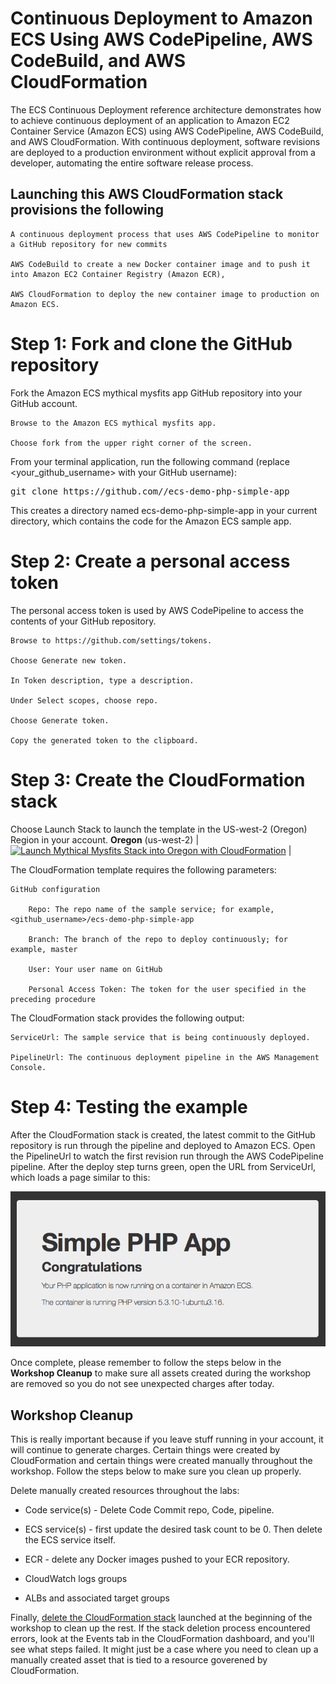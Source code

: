 # Continuous Deployment to Amazon ECS Using AWS CodePipeline, AWS CodeBuild, and AWS CloudFormation

The ECS Continuous Deployment reference architecture demonstrates how to achieve continuous deployment of an application to Amazon EC2 Container Service (Amazon ECS) using AWS CodePipeline, AWS CodeBuild, and AWS CloudFormation. With continuous deployment, software revisions are deployed to a production environment without explicit approval from a developer, automating the entire software release process.

## Launching this AWS CloudFormation stack provisions the following

    A continuous deployment process that uses AWS CodePipeline to monitor a GitHub repository for new commits

    AWS CodeBuild to create a new Docker container image and to push it into Amazon EC2 Container Registry (Amazon ECR),

    AWS CloudFormation to deploy the new container image to production on Amazon ECS.

# Step 1: Fork and clone the GitHub repository

Fork  the Amazon ECS mythical mysfits app  GitHub repository into your GitHub account.

    Browse to the Amazon ECS mythical mysfits app.

    Choose fork from the upper right corner of the screen.

From your terminal application, run the following command (replace <your_github_username> with your GitHub username):
<pre>
git clone https://github.com/<your_github_username>/ecs-demo-php-simple-app
</pre>

This creates a directory named ecs-demo-php-simple-app in your current directory, which contains the code for the Amazon ECS sample app.

# Step 2: Create a personal access token

The personal access token is used by AWS CodePipeline to access the contents of your GitHub repository.

    Browse to https://github.com/settings/tokens.

    Choose Generate new token.

    In Token description, type a description.

    Under Select scopes, choose repo.

    Choose Generate token.

    Copy the generated token to the clipboard.

# Step 3: Create the CloudFormation stack

Choose Launch Stack to launch the template in the US-west-2 (Oregon) Region in your account.
**Oregon** (us-west-2) | [![Launch Mythical Mysfits Stack into Oregon with CloudFormation](/images/deploy-to-aws.png)](https://console.aws.amazon.com/cloudformation/home?region=us-west-2#/stacks/new?stackName=cicd-mysfits-fargate&templateURL=https://s3-us-west-2.amazonaws.com/pv-ecs-refarch-continuous-deployment/ecs-refarch-continuous-deployment.yaml) |


The CloudFormation template requires the following parameters:

    GitHub configuration

        Repo: The repo name of the sample service; for example, <github_username>/ecs-demo-php-simple-app

        Branch: The branch of the repo to deploy continuously; for example, master

        User: Your user name on GitHub

        Personal Access Token: The token for the user specified in the preceding procedure

The CloudFormation stack provides the following output:

    ServiceUrl: The sample service that is being continuously deployed.

    PipelineUrl: The continuous deployment pipeline in the AWS Management Console.

# Step 4: Testing the example

After the CloudFormation stack is created, the latest commit to the GitHub repository is run through the pipeline and deployed to Amazon ECS. Open the PipelineUrl to watch the first revision run through the AWS CodePipeline pipeline. After the deploy step turns green, open the URL from ServiceUrl, which loads a page similar to this:

![Sample_App_page](images/Sample_PHP_App.png)


Once complete, please remember to follow the steps below in the **Workshop Cleanup** to make sure all assets created during the workshop are removed so you do not see unexpected charges after today.

## Workshop Cleanup

This is really important because if you leave stuff running in your account, it will continue to generate charges.  Certain things were created by CloudFormation and certain things were created manually throughout the workshop.  Follow the steps below to make sure you clean up properly.

Delete manually created resources throughout the labs:
* Code service(s) - Delete Code Commit repo, Code, pipeline.

* ECS service(s) - first update the desired task count to be 0.  Then delete the ECS service itself.
* ECR - delete any Docker images pushed to your ECR repository.
* CloudWatch logs groups
* ALBs and associated target groups

Finally, [delete the CloudFormation stack](http://docs.aws.amazon.com/AWSCloudFormation/latest/UserGuide/cfn-console-delete-stack.html) launched at the beginning of the workshop to clean up the rest.  If the stack deletion process encountered errors, look at the Events tab in the CloudFormation dashboard, and you'll see what steps failed.  It might just be a case where you need to clean up a manually created asset that is tied to a resource goverened by CloudFormation.
